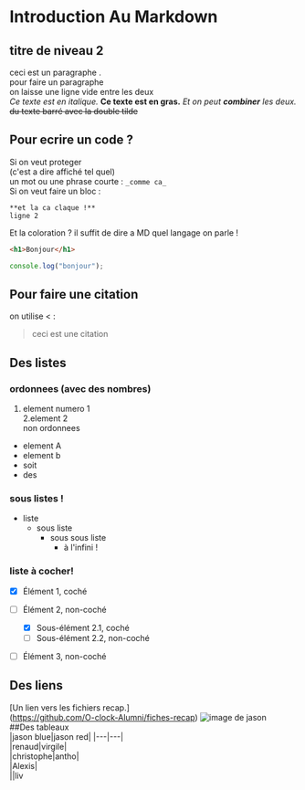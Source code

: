 # Introduction Au Markdown
## titre de niveau 2
ceci est un paragraphe .  
pour faire un paragraphe  
on laisse une ligne vide entre les deux  
_Ce texte est en italique._
__Ce texte est en gras.__
_Et on peut __combiner__ les deux._
~~du texte barré avec la double tilde~~
## Pour ecrire un code ?
Si on veut proteger  
(c'est a dire affiché tel quel)  
un mot ou une phrase courte :  `_comme ca_ `  
Si on veut faire un bloc :
```  
**et la ca claque !**  
ligne 2  
```  
Et la coloration ? il suffit de dire a MD quel langage on parle !  
```html  
<h1>Bonjour</h1>  
``` 
```js  
console.log("bonjour");  
```  
## Pour faire une citation  
on utilise < :
>ceci est une citation  
## Des listes  
### ordonnees (avec des nombres)  
1. element numero 1  
2.element 2  
non ordonnees  
- element A  
- element b  
- soit  
- des  

### sous listes !  

- liste  
  - sous liste   
      - sous sous liste  
           - à l'infini !

### liste à cocher!  

  - [x] Élément 1, coché
  - [ ] Élément 2, non-coché
    - [x] Sous-élément 2.1, coché
    - [ ] Sous-élément 2.2, non-coché
  - [ ] Élément 3, non-coché


## Des liens  
[Un lien vers les fichiers recap.]  
(https://github.com/O-clock-Alumni/fiches-recap)
![image de jason](https://encrypted-tbn0.gstatic.com/images?q=tbn%3AANd9GcTlJiOAIQCj7m3bGJY8f5ZzwHVx5219mrbUCQ&usqp=CAU)  
##Des tableaux  
|jason blue|jason red| 
|---|---|  
|renaud|virgile|  
|christophe|antho|  
|Alexis|  
||liv